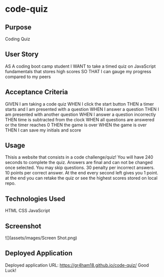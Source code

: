 # code-quiz

## Purpose
Coding Quiz

## User Story
AS A coding boot camp student
I WANT to take a timed quiz on JavaScript fundamentals that stores high scores
SO THAT I can gauge my progress compared to my peers

## Acceptance Criteria
GIVEN I am taking a code quiz
WHEN I click the start button
THEN a timer starts and I am presented with a question
WHEN I answer a question
THEN I am presented with another question
WHEN I answer a question incorrectly
THEN time is subtracted from the clock
WHEN all questions are answered or the timer reaches 0
THEN the game is over
WHEN the game is over
THEN I can save my initials and score

## Usage
Thisis a website that consists in a code challenge/quiz!
You will have 240 seconds to complete the quiz.
Answers are final and can not be changed once selected.
You may skip questions.
30 penalty per incorrect answers.
10 points per correct answer.
At the end every second left gives you 1 point.
at the end you can retake the quiz or see the highest scores stored on local repo.

## Technologies Used
HTML
CSS
JavaScript

## Screenshot
![](assets/images/Screen Shot.png)

## Deployed Application
Deployed application URL: <a href="https://gr4ham18.github.io/code-quiz/"> https://gr4ham18.github.io/code-quiz/ </a> Good Luck!

